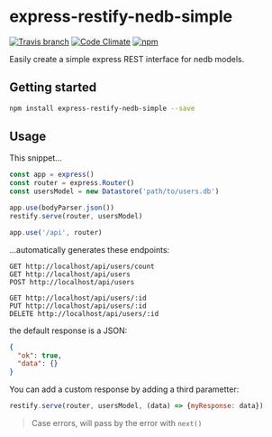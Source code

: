 # express-restify-nedb-simple


[![Travis branch](https://img.shields.io/travis/filipemeneses/express-restify-nedb-simple/master.svg)]()
[![Code Climate](https://img.shields.io/codeclimate/maintainability/filipemeneses/express-restify-nedb-simple.svg)]()
[![npm](https://img.shields.io/npm/v/express-restify-nedb-simple.svg)]()

Easily create a simple express REST interface for nedb models.

## Getting started

```sh
npm install express-restify-nedb-simple --save
```

## Usage

This snippet…

```js
const app = express()
const router = express.Router()
const usersModel = new Datastore('path/to/users.db')

app.use(bodyParser.json())
restify.serve(router, usersModel)

app.use('/api', router)
```

…automatically generates these endpoints:

```
GET http://localhost/api/users/count
GET http://localhost/api/users
POST http://localhost/api/users

GET http://localhost/api/users/:id
PUT http://localhost/api/users/:id
DELETE http://localhost/api/users/:id
```

the default response is a JSON:

```json
{
  "ok": true,
  "data": {}
}
```

You can add a custom response by adding a third parametter:

```js
restify.serve(router, usersModel, (data) => {myResponse: data})
```

> Case errors, will pass by the error with `next()`
